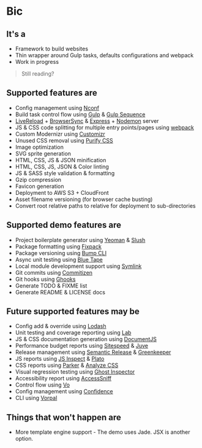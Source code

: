# Bic

## It's a

- Framework to build websites
- Thin wrapper around Gulp tasks, defaults configurations and webpack
- Work in progress

> Still reading?

## Supported features are

- Config management using [Nconf](https://github.com/indexzero/nconf)
- Build task control flow using [Gulp](https://github.com/gulpjs) & [Gulp Sequence](https://github.com/teambition/gulp-sequence)
- [LiveReload](http://www.browsersync.io/docs/gulp/#gulp-reload) + [BrowserSync](http://www.browsersync.io/) & [Express](http://expressjs.com/) + [Nodemon](http://nodemon.io/) server
- JS & CSS code splitting for multiple entry points/pages using [webpack](https://github.com/webpack/webpack)
- Custom Modernizr using [Customizr](https://github.com/doctyper/customizr)
- Unused CSS removal using [Purify CSS](https://github.com/purifycss/purifycss)
- Image optimization
- SVG sprite generation
- HTML, CSS, JS & JSON minification
- HTML, CSS, JS, JSON & Color linting
- JS & SASS style validation & formatting
- Gzip compression
- Favicon generation
- Deployment to AWS S3 + CloudFront
- Asset filename versioning (for browser cache busting)
- Convert root relative paths to relative for deployment to sub-directories

## Supported demo features are

- Project boilerplate generator using [Yeoman](http://yeoman.io) & [Slush](https://github.com/slushjs/slush)
- Package formatting using [Fixpack](https://github.com/henrikjoreteg/fixpack)
- Package versioning using [Bump CLI](https://github.com/rstacruz/bump-cli)
- Async unit testing using [Blue Tape](https://github.com/spion/blue-tape)
- Local module development support using [Symlink](https://github.com/clux/symlink)
- Git commits using [Commitizen](https://github.com/commitizen)
- Git hooks using [Ghooks](https://github.com/gtramontina/ghooks)
- Generate TODO & FIXME list
- Generate README & LICENSE docs

## Future supported features may be

- Config add & override using [Lodash](https://lodash.com/)
- Unit testing and coverage reporting using [Lab](https://github.com/hapijs/lab)
- JS & CSS documentation generation using [DocumentJS](http://documentjs.com/)
- Performance budget reports using [Sitespeed](https://www.sitespeed.io/) & [Juve](https://github.com/jared-stilwell/juve)
- Release management using [Semantic Release](https://github.com/semantic-release/semantic-release) & [Greenkeeper](http://greenkeeper.io/)
- JS reports using [JS Inspect](https://github.com/danielstjules/jsinspect) & [Plato](https://github.com/es-analysis/plato)
- CSS reports using [Parker](https://github.com/katiefenn/parker) & [Analyze CSS](https://github.com/macbre/analyze-css)
- Visual regression testing using [Ghost Inspector](https://ghostinspector.com/)
- Accessibility report using [AccessSniff](https://github.com/yargalot/AccessSniff)
- Control flow using [Vo](https://github.com/lapwinglabs/vo)
- Config management using [Confidence](https://github.com/hapijs/confidence)
- CLI using [Vorpal](https://github.com/dthree/vorpal)


## Things that won't happen are

- More template engine support - The demo uses Jade. JSX is another option.
